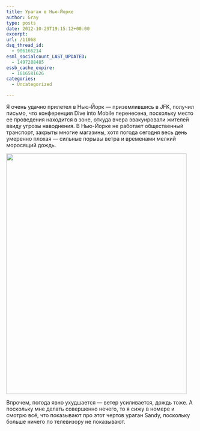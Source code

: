 ```yaml
---
title: Ураган в Нью-Йорке
author: Gray
type: posts
date: 2012-10-29T19:15:12+00:00
excerpt:
url: /11068
dsq_thread_id:
  - 906166214
esml_socialcount_LAST_UPDATED:
  - 1497288485
essb_cache_expire:
  - 1616581626
categories:
  - Uncategorized

---
```








Я очень удачно прилетел в Нью-Йорк — приземлившись в JFK, получил письмо, что конференция Dive into Mobile перенесена, поскольку место ее проведения находится в зоне, откуда вчера эвакуировали жителей ввиду угрозы наводнения. В Нью-Йорке не работает общественный транспорт, закрыты многие магазины, хотя погода сегодня весь день умеренно плохая — сильные порывы ветра и временами мелкий моросящий дождь. 

[<img title="" src="https://i2.wp.com/img-fotki.yandex.ru/get/6620/2728867.c3/0_7e701_fc24e0e7_XXXL.jpg?resize=480%2C640" alt="" width="480" height="640" border="0" data-recalc-dims="1" />][1]

Впрочем, погода явно ухудшается — ветер усиливается, дождь тоже. А поскольку мне делать совершенно нечего, то я сижу в номере и смотрю всё, что показывают про этот чертов ураган Sandy, поскольку больше ничего по телевизору не показывают.

 [1]: http://fotki.yandex.ru/users/gray7400/view/517889/